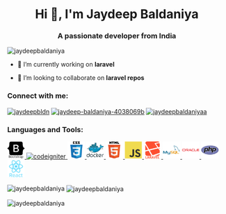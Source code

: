 <h1 align="center">Hi 👋, I'm Jaydeep Baldaniya</h1>
<h3 align="center">A passionate developer from India</h3>

<p align="left"> <img src="https://komarev.com/ghpvc/?username=jaydeepbaldaniya&label=Profile%20views&color=0e75b6&style=flat" alt="jaydeepbaldaniya" /> </p>

- 🔭 I’m currently working on **laravel**

- 👯 I’m looking to collaborate on **laravel repos**

<h3 align="left">Connect with me:</h3>
<p align="left">
<a href="https://twitter.com/jaydeepbldn" target="blank"><img align="center" src="https://img.shields.io/badge/Twitter-1DA1F2?style=for-the-badge&logo=twitter&logoColor=white" alt="jaydeepbldn"/></a>
<a href="https://linkedin.com/in/jaydeep-baldaniya-4038069b" target="blank"><img align="center" src="https://img.shields.io/badge/LinkedIn-0077B5?style=for-the-badge&logo=linkedin&logoColor=white" alt="jaydeep-baldaniya-4038069b" /></a>
<a href="https://instagram.com/jaydeepbaldaniyaa" target="blank"><img align="center" src="https://img.shields.io/badge/Instagram-E4405F?style=for-the-badge&logo=instagram&logoColor=white" alt="jaydeepbaldaniyaa" /></a>
</p>

<h3 align="left">Languages and Tools:</h3>
<p align="left"> <a href="https://getbootstrap.com" target="_blank" rel="noreferrer"> <img src="https://raw.githubusercontent.com/devicons/devicon/master/icons/bootstrap/bootstrap-plain-wordmark.svg" alt="bootstrap" width="40" height="40"/> </a> <a href="https://codeigniter.com" target="_blank" rel="noreferrer"> <img src="https://cdn.worldvectorlogo.com/logos/codeigniter.svg" alt="codeigniter" width="40" height="40"/> </a> <a href="https://www.w3schools.com/css/" target="_blank" rel="noreferrer"> <img src="https://raw.githubusercontent.com/devicons/devicon/master/icons/css3/css3-original-wordmark.svg" alt="css3" width="40" height="40"/> </a> <a href="https://www.docker.com/" target="_blank" rel="noreferrer"> <img src="https://raw.githubusercontent.com/devicons/devicon/master/icons/docker/docker-original-wordmark.svg" alt="docker" width="40" height="40"/> </a> <a href="https://www.w3.org/html/" target="_blank" rel="noreferrer"> <img src="https://raw.githubusercontent.com/devicons/devicon/master/icons/html5/html5-original-wordmark.svg" alt="html5" width="40" height="40"/> </a> <a href="https://developer.mozilla.org/en-US/docs/Web/JavaScript" target="_blank" rel="noreferrer"> <img src="https://raw.githubusercontent.com/devicons/devicon/master/icons/javascript/javascript-original.svg" alt="javascript" width="40" height="40"/> </a> <a href="https://laravel.com/" target="_blank" rel="noreferrer"> <img src="https://raw.githubusercontent.com/devicons/devicon/master/icons/laravel/laravel-plain-wordmark.svg" alt="laravel" width="40" height="40"/> </a> <a href="https://www.mysql.com/" target="_blank" rel="noreferrer"> <img src="https://raw.githubusercontent.com/devicons/devicon/master/icons/mysql/mysql-original-wordmark.svg" alt="mysql" width="40" height="40"/> </a> <a href="https://www.oracle.com/" target="_blank" rel="noreferrer"> <img src="https://raw.githubusercontent.com/devicons/devicon/master/icons/oracle/oracle-original.svg" alt="oracle" width="40" height="40"/> </a> <a href="https://www.php.net" target="_blank" rel="noreferrer"> <img src="https://raw.githubusercontent.com/devicons/devicon/master/icons/php/php-original.svg" alt="php" width="40" height="40"/> </a> <a href="https://reactjs.org/" target="_blank" rel="noreferrer"> <img src="https://raw.githubusercontent.com/devicons/devicon/master/icons/react/react-original-wordmark.svg" alt="react" width="40" height="40"/> </a> </p>

<p><img align="left" src="https://github-readme-stats.vercel.app/api/top-langs?username=jaydeepbaldaniya&show_icons=true&locale=en&layout=compact" alt="jaydeepbaldaniya" /></p>

<p>&nbsp;<img align="center" src="https://github-readme-stats.vercel.app/api?username=jaydeepbaldaniya&show_icons=true&locale=en" alt="jaydeepbaldaniya" /></p>

<p><img align="center" src="https://github-readme-streak-stats.herokuapp.com/?user=jaydeepbaldaniya&" alt="jaydeepbaldaniya" /></p>
